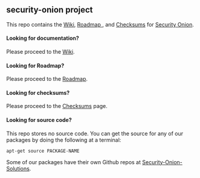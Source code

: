 ## security-onion project
This repo contains the [Wiki](https://github.com/Security-Onion-Solutions/security-onion/wiki), [Roadmap ](https://github.com/Security-Onion-Solutions/security-onion/wiki/Roadmap), and [Checksums](https://github.com/Security-Onion-Solutions/security-onion/blob/master/checksums.txt) for [Security Onion](http://securityonion.net/).

#### Looking for documentation? 
Please proceed to the [Wiki](https://github.com/Security-Onion-Solutions/security-onion/wiki).

#### Looking for Roadmap?
Please proceed to the [Roadmap](https://github.com/Security-Onion-Solutions/security-onion/wiki/Roadmap).

#### Looking for checksums?
Please proceed to the [Checksums](https://github.com/Security-Onion-Solutions/security-onion/blob/master/checksums.txt) page.

#### Looking for source code?  
This repo stores no source code.  You can get the source for any of our packages by doing the following at a terminal:
```
apt-get source PACKAGE-NAME
```

Some of our packages have their own Github repos at [Security-Onion-Solutions](https://github.com/Security-Onion-Solutions).
